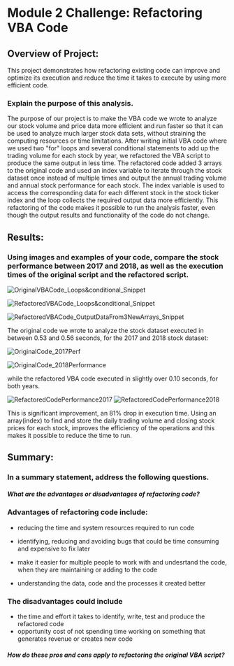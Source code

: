 #   **Module 2 Challenge: Refactoring VBA Code**


##  Overview of Project: 
This project demonstrates how refactoring existing code can improve and optimize its execution and reduce the time it takes to execute by using more efficient code.

### Explain the purpose of this analysis.
The purpose of our project is to make the VBA code we wrote to analyze our stock volume and price data more efficient and run faster so that it can be used to analyze much larger stock data sets, without straining the computing resources or time limitations. After writing initial VBA code where we used two "for" loops and several conditional statements to add up the trading volume for each stock by year, we refactored the VBA script to produce the same output in less time. The refactored code added 3 arrays to the original code and used an index variable to iterate through the stock dataset once instead of multiple times and output the annual trading volume and annual stock performance for each stock. The index variable is used to access the corresponding data for each different stock in the stock ticker index and the loop collects the required output data more efficiently. This refactoring of the code makes it possible to run the analysis faster, even though the output results and functionality of the code do not change.


##  Results: 
### Using images and examples of your code, compare the stock performance between 2017 and 2018, as well as the execution times of the original script and the refactored script.



 ![OriginalVBACode_Loops&conditional_Snippet](./Additional_Resources/Original_VBAScript.png)

 ![RefactoredVBACode_Loops&conditional_Snippet](./Additional_Resources/Refactored_VBAScript_Loops&Conditionals.png)
 
 ![RefactoredVBACode_OutputDataFrom3NewArrays_Snippet](./Additional_Resources/Refactored_VBAScript_OutputDataFrom3NewArrays.png)
 
The original code we wrote to analyze the stock dataset executed in between 0.53 and 0.56 seconds, for the 2017 and 2018 stock dataset:

 ![OriginalCode_2017Perf](./Additional_Resources/DQAnalysis_Sub_Performance2017.png)



 ![OriginalCode_2018Performance](./Additional_Resources/DQAnalysis_Sub_Performance2018.png)

 
 


 while the refactored VBA code executed in slightly over 0.10 seconds, for both years.  


 ![RefactoredCodePerformance2017](./Resources/VBA_Challenge_2017.png)
 ![RefactoredCodePerformance2018](./Resources/VBA_Challenge_2018.png)

 
  This is significant improvement, an 81% drop in execution time.
Using an array(index) to find and store the daily trading volume and closing stock prices for each stock, improves the efficiency of the operations and this makes it possible to reduce the time to run.



##  Summary: 

### In a summary statement, address the following questions.

##### What are the advantages or disadvantages of refactoring code?
### Advantages of refactoring code include:
* reducing the time and system resources required to run code
* identifying, reducing and avoiding bugs that could be time consuming and expensive to fix later 
* make it easier for multiple people to work with and undesrtand the code, when they are maintaining or adding to the code 
 
* understanding the data, code and the processes it created better
### The disadvantages could include
* the time and effort it takes to identify, write, test and produce the refactored code
* opportunity cost of not spending time working on something that generates revenue or creates new code

##### How do these pros and cons apply to refactoring the original VBA script?